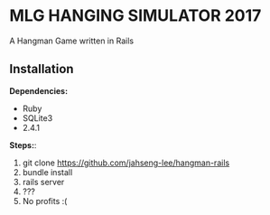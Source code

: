 # MLG HANGING SIMULATOR 2017

A Hangman Game written in Rails

## Installation
**Dependencies:**  
 - Ruby
 - SQLite3
 - 2.4.1

**Steps:**:  
 1. git clone https://github.com/jahseng-lee/hangman-rails
 2. bundle install
 3. rails server
 4. ???
 5. No profits :(

